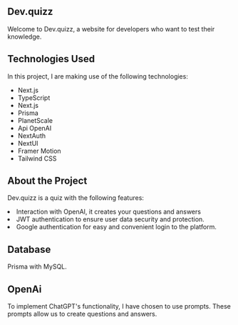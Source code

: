 ## Dev.quizz
Welcome to Dev.quizz, a website for developers who want to test their knowledge.

## Technologies Used
In this project, I are making use of the following technologies:

<ul>
 <li> Next.js</li>
  <li>TypeScript</li>
  <li>Next.js</li>
  <li>Prisma</li>
  <li>PlanetScale</li>
  <li>Api OpenAI</li>
  <li>NextAuth</li>
  <li>NextUI</li>
  <li>Framer Motion</li>
  <li>Tailwind CSS</li>
</ul>

## About the Project
Dev.quizz is a quiz with the following features:

<li>Interaction with OpenAI, it creates your questions and answers</li>
<li>JWT authentication to ensure user data security and protection.</li>
<li>Google authentication for easy and convenient login to the platform.</li>


## Database
Prisma with MySQL. 
## OpenAi
To implement ChatGPT's functionality, I have chosen to use prompts. These prompts allow us to create questions and answers.


